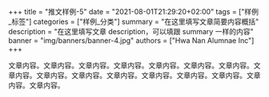 +++
title = "推文样例-5"
date = "2021-08-01T21:29:20+02:00"
tags = ["样例_标签"]
categories = ["样例_分类"]
summary = "在这里填写文章简要内容概括"
description = "在这里填写文章 description，可以填跟 summary 一样的内容"
banner = "img/banners/banner-4.jpg"
authors = ["Hwa Nan Alumnae Inc"]
+++

文章内容。文章内容。文章内容。文章内容。文章内容。文章内容。文章内容。文章内容。文章内容。文章内容。文章内容。文章内容。文章内容。文章内容。文章内容。文章内容。

